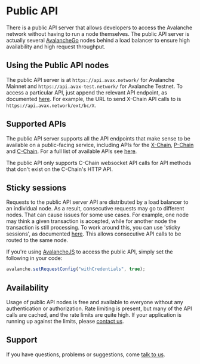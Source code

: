 # Public API

There is a public API server that allows developers to access the Avalanche network without having to run a node themselves. The public API server is actually several [AvalancheGo](https://github.com/ava-labs/avalanchego) nodes behind a load balancer to ensure high availability and high request throughput.

## Using the Public API nodes

The public API server is at `https://api.avax.network/` for Avalanche Mainnet and `https://api.avax-test.network/` for Avalanche Testnet. To access a particular API, just append the relevant API endpoint, as documented [here](../avalanchego-apis/issuing-api-calls.md). For example, the URL to send X-Chain API calls to is `https://api.avax.network/ext/bc/X`.

## Supported APIs

The public API server supports all the API endpoints that make sense to be available on a public-facing service, including APIs for the [X-Chain](../avalanchego-apis/x-chain), [P-Chain](../avalanchego-apis/p-chain) and [C-Chain](../avalanchego-apis/c-chain). For a full list of available APIs see [here](../avalanchego-apis/README.md).

The public API only supports C-Chain websocket API calls for API methods that don't exist on the C-Chain's HTTP API.

## Sticky sessions

Requests to the public API server API are distributed by a load balancer to an individual node. As a result, consecutive requests may go to different nodes. That can cause issues for some use cases. For example, one node may think a given transaction is accepted, while for another node the transaction is still processing. To work around this, you can use 'sticky sessions', as documented [here](https://developer.mozilla.org/en-US/docs/Web/API/Request/credentials). This allows consecutive API calls to be routed to the same node.

If you're using [AvalancheJS](avalanchejs/README.md) to access the public API, simply set the following in your code:

```javascript
avalanche.setRequestConfig("withCredentials", true);
```

## Availability

Usage of public API nodes is free and available to everyone without any authentication or authorization. Rate limiting is present, but many of the API calls are cached, and the rate limits are quite high. If your application is running up against the limits, please [contact us](https://chat.avalabs.org).

## Support

If you have questions, problems or suggestions, come [talk to us](https://chat.avalabs.org/).

